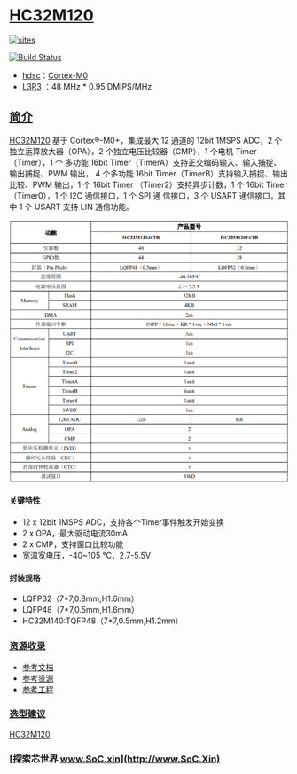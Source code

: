 ﻿# [HC32M120](https://github.com/SoCXin/HC32M120)

[![sites](http://182.61.61.133/link/resources/SoC.png)](http://www.SoC.Xin)

[![Build Status](https://github.com/SoCXin/HC32M120/workflows/src/badge.svg)](https://github.com/SoCXin/HC32M120/actions/workflows/src.yml)

* [hdsc](https://www.hdsc.com.cn/)：[Cortex-M0](https://github.com/SoCXin/Cortex)
* [L3R3](https://github.com/SoCXin/Level) ：48 MHz  * 0.95 DMIPS/MHz

## [简介](https://github.com/SoCXin/HC32M120/wiki)

[HC32M120](https://www.hdsc.com.cn/Category84) 基于 Cortex®-M0+，集成最大 12 通道的 12bit 1MSPS ADC，2 个独立运算放大器（OPA），2 个独立电压比较器（CMP），1 个电机 Timer（Timer），1 个
多功能 16bit Timer（TimerA）支持正交编码输入、输入捕捉、输出捕捉、PWM 输出，
4 个多功能 16bit Timer（TimerB）支持输入捕捉、输出比较、PWM 输出，1 个 16bit Timer
（Timer2）支持异步计数，1 个 16bit Timer（Timer0），1 个 I2C 通信接口，1 个 SPI 通
信接口，3 个 USART 通信接口，其中 1 个 USART 支持 LIN 通信功能。

[![sites](docs/HC32M120.png)](https://www.hdsc.com.cn/Category84-1492)

#### 关键特性

* 12 x 12bit 1MSPS ADC，支持各个Timer事件触发开始变换
* 2 x OPA，最大驱动电流30mA
* 2 x CMP，支持窗口比较功能
* 宽温宽电压，-40~105 ℃，2.7-5.5V

#### 封装规格

* LQFP32（7*7,0.8mm,H1.6mm）
* LQFP48（7*7,0.5mm,H1.6mm）
* HC32M140:TQFP48（7*7,0.5mm,H1.2mm）

### [资源收录](https://github.com/SoCXin)

* [参考文档](docs/)
* [参考资源](src/)
* [参考工程](project/)

### [选型建议](https://github.com/SoCXin)

[HC32M120](https://github.com/SoCXin/HC32M120)

### [探索芯世界 www.SoC.xin](http://www.SoC.Xin)
